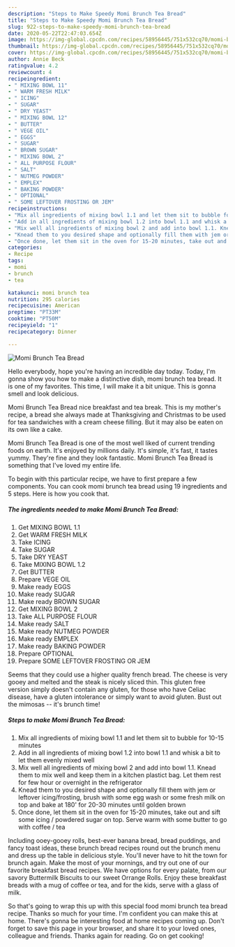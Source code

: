 ```yaml
---
description: "Steps to Make Speedy Momi Brunch Tea Bread"
title: "Steps to Make Speedy Momi Brunch Tea Bread"
slug: 922-steps-to-make-speedy-momi-brunch-tea-bread
date: 2020-05-22T22:47:03.654Z
image: https://img-global.cpcdn.com/recipes/58956445/751x532cq70/momi-brunch-tea-bread-recipe-main-photo.jpg
thumbnail: https://img-global.cpcdn.com/recipes/58956445/751x532cq70/momi-brunch-tea-bread-recipe-main-photo.jpg
cover: https://img-global.cpcdn.com/recipes/58956445/751x532cq70/momi-brunch-tea-bread-recipe-main-photo.jpg
author: Annie Beck
ratingvalue: 4.2
reviewcount: 4
recipeingredient:
- " MIXING BOWL 11"
- " WARM FRESH MILK"
- " ICING"
- " SUGAR"
- " DRY YEAST"
- " MIXING BOWL 12"
- " BUTTER"
- " VEGE OIL"
- " EGGS"
- " SUGAR"
- " BROWN SUGAR"
- " MIXING BOWL 2"
- " ALL PURPOSE FLOUR"
- " SALT"
- " NUTMEG POWDER"
- " EMPLEX"
- " BAKING POWDER"
- " OPTIONAL"
- " SOME LEFTOVER FROSTING OR JEM"
recipeinstructions:
- "Mix all ingredients of mixing bowl 1.1 and let them sit to bubble for 10-15 minutes"
- "Add in all ingredients of mixing bowl 1.2 into bowl 1.1 and whisk a bit to let them evenly mixed well"
- "Mix well all ingredients of mixing bowl 2 and add into bowl 1.1. Knead them to mix well and keep them in a kitchen plastict bag. Let them rest for few hour or overnight in the refrigerator"
- "Knead them to you desired shape and optionally fill them with jem or leftover icing/frosting, brush with some egg wash or some fresh milk on top and bake at 180&#39; for 20-30 minutes until golden brown"
- "Once done, let them sit in the oven for 15-20 minutes, take out and sift some icing / powdered sugar on top. Serve warm with some butter to go with coffee / tea"
categories:
- Recipe
tags:
- momi
- brunch
- tea

katakunci: momi brunch tea 
nutrition: 295 calories
recipecuisine: American
preptime: "PT33M"
cooktime: "PT50M"
recipeyield: "1"
recipecategory: Dinner

---
```



![Momi Brunch Tea Bread](https://img-global.cpcdn.com/recipes/58956445/751x532cq70/momi-brunch-tea-bread-recipe-main-photo.jpg)

Hello everybody, hope you're having an incredible day today. Today, I'm gonna show you how to make a distinctive dish, momi brunch tea bread. It is one of my favorites. This time, I will make it a bit unique. This is gonna smell and look delicious.

Momi Brunch Tea Bread nice breakfast and tea break. This is my mother&#39;s recipe, a bread she always made at Thanksgiving and Christmas to be used for tea sandwiches with a cream cheese filling. But it may also be eaten on its own like a cake.

Momi Brunch Tea Bread is one of the most well liked of current trending foods on earth. It's enjoyed by millions daily. It's simple, it's fast, it tastes yummy. They're fine and they look fantastic. Momi Brunch Tea Bread is something that I've loved my entire life.


To begin with this particular recipe, we have to first prepare a few components. You can cook momi brunch tea bread using 19 ingredients and 5 steps. Here is how you cook that.

<!--inarticleads1-->

##### The ingredients needed to make Momi Brunch Tea Bread:

1. Get  MIXING BOWL 1.1
1. Get  WARM FRESH MILK
1. Take  ICING
1. Take  SUGAR
1. Take  DRY YEAST
1. Take  MIXING BOWL 1.2
1. Get  BUTTER
1. Prepare  VEGE OIL
1. Make ready  EGGS
1. Make ready  SUGAR
1. Make ready  BROWN SUGAR
1. Get  MIXING BOWL 2
1. Take  ALL PURPOSE FLOUR
1. Make ready  SALT
1. Make ready  NUTMEG POWDER
1. Make ready  EMPLEX
1. Make ready  BAKING POWDER
1. Prepare  OPTIONAL
1. Prepare  SOME LEFTOVER FROSTING OR JEM


Seems that they could use a higher quality french bread. The cheese is very gooey and melted and the steak is nicely sliced thin. This gluten free version simply doesn&#39;t contain any gluten, for those who have Celiac disease, have a gluten intolerance or simply want to avoid gluten. Bust out the mimosas -- it&#39;s brunch time! 

<!--inarticleads2-->

##### Steps to make Momi Brunch Tea Bread:

1. Mix all ingredients of mixing bowl 1.1 and let them sit to bubble for 10-15 minutes
1. Add in all ingredients of mixing bowl 1.2 into bowl 1.1 and whisk a bit to let them evenly mixed well
1. Mix well all ingredients of mixing bowl 2 and add into bowl 1.1. Knead them to mix well and keep them in a kitchen plastict bag. Let them rest for few hour or overnight in the refrigerator
1. Knead them to you desired shape and optionally fill them with jem or leftover icing/frosting, brush with some egg wash or some fresh milk on top and bake at 180&#39; for 20-30 minutes until golden brown
1. Once done, let them sit in the oven for 15-20 minutes, take out and sift some icing / powdered sugar on top. Serve warm with some butter to go with coffee / tea


Including ooey-gooey rolls, best-ever banana bread, bread puddings, and fancy toast ideas, these brunch bread recipes round out the brunch menu and dress up the table in delicious style. You&#39;ll never have to hit the town for brunch again. Make the most of your mornings, and try out one of our favorite breakfast bread recipes. We have options for every palate, from our savory Buttermilk Biscuits to our sweet Orrange Rolls. Enjoy these breakfast breads with a mug of coffee or tea, and for the kids, serve with a glass of milk. 

So that's going to wrap this up with this special food momi brunch tea bread recipe. Thanks so much for your time. I'm confident you can make this at home. There's gonna be interesting food at home recipes coming up. Don't forget to save this page in your browser, and share it to your loved ones, colleague and friends. Thanks again for reading. Go on get cooking!
